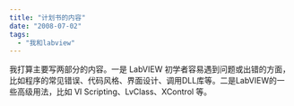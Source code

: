 ```yaml
---
title: "计划书的内容"
date: "2008-07-02"
tags: 
  - "我和labview"
---
```


我打算主要写两部分的内容。一是 LabVIEW 初学者容易遇到问题或出错的方面，比如程序的常见错误、代码风格、界面设计、调用DLL库等。二是LabVIEW的一些高级用法，比如 VI Scripting、LvClass、XControl 等。
